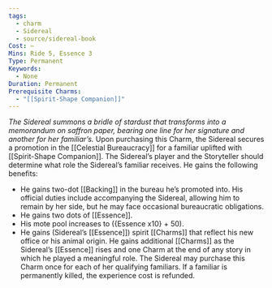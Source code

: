 ```yaml
---
tags:
  - charm
  - Sidereal
  - source/sidereal-book
Cost: —
Mins: Ride 5, Essence 3
Type: Permanent
Keywords:
  - None
Duration: Permanent
Prerequisite Charms:
  - "[[Spirit-Shape Companion]]"
---
```

*The Sidereal summons a bridle of stardust that transforms into a memorandum on saffron paper, bearing one line for her signature and another for her familiar’s.*
Upon purchasing this Charm, the Sidereal secures a promotion in the [[Celestial Bureaucracy]] for a familiar uplifted with [[Spirit-Shape Companion]]. The Sidereal’s player and the Storyteller should determine what role the Sidereal’s familiar receives. He gains the following benefits: 
- He gains two-dot [[Backing]] in the bureau he’s promoted into. His official duties include accompanying the Sidereal, allowing him to remain by her side, but he may face occasional bureaucratic obligations. 
- He gains two dots of [[Essence]]. 
- His mote pool increases to ({Essence x10} + 50). 
- He gains (Sidereal’s [[Essence]]) spirit [[Charms]] that reflect his new office or his animal origin. He gains additional [[Charms]] as the Sidereal’s [[Essence]] rises and one Charm at the end of any story in which he played a meaningful role. The Sidereal may purchase this Charm once for each of her qualifying familiars. If a familiar is permanently killed, the experience cost is refunded.